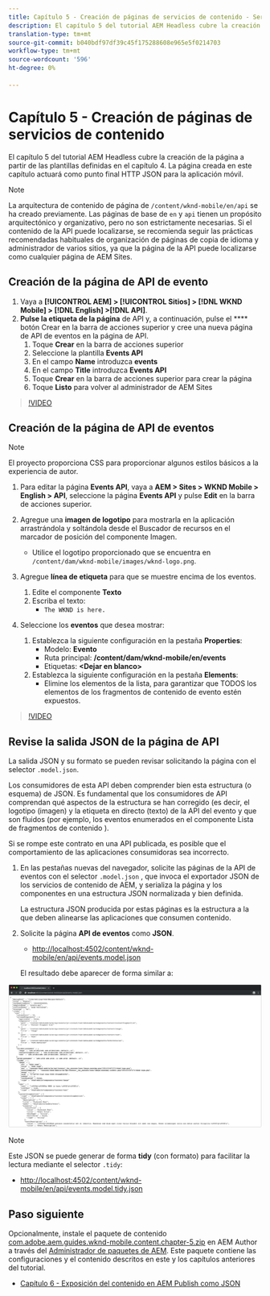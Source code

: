 ```yaml
---
title: Capítulo 5 - Creación de páginas de servicios de contenido - Servicios de contenido
description: El capítulo 5 del tutorial AEM Headless cubre la creación de páginas a partir de las plantillas definidas en el capítulo 4. Estas páginas actuarán como puntos finales HTTP JSON.
translation-type: tm+mt
source-git-commit: b040bdf97df39c45f175288608e965e5f0214703
workflow-type: tm+mt
source-wordcount: '596'
ht-degree: 0%

---
```



# Capítulo 5 - Creación de páginas de servicios de contenido

El capítulo 5 del tutorial AEM Headless cubre la creación de la página a partir de las plantillas definidas en el capítulo 4. La página creada en este capítulo actuará como punto final HTTP JSON para la aplicación móvil.

>[!NOTE]
>
> La arquitectura de contenido de página de `/content/wknd-mobile/en/api` se ha creado previamente. Las páginas de base de `en` y `api` tienen un propósito arquitectónico y organizativo, pero no son estrictamente necesarias. Si el contenido de la API puede localizarse, se recomienda seguir las prácticas recomendadas habituales de organización de páginas de copia de idioma y administrador de varios sitios, ya que la página de la API puede localizarse como cualquier página de AEM Sites.

## Creación de la página de API de evento

1. Vaya a **[!UICONTROL AEM] > [!UICONTROL Sitios] > [!DNL WKND Mobile] > [!DNL English] >[!DNL API]**.
1. **Pulse la etiqueta de la página** de API y, a continuación, pulse el  **** botón Crear en la barra de acciones superior y cree una nueva página de API de eventos en la página de API.
   1. Toque **Crear** en la barra de acciones superior
   1. Seleccione la plantilla **Events API**
   1. En el campo **Name** introduzca **events**
   1. En el campo **Title** introduzca **Events API**
   1. Toque **Crear** en la barra de acciones superior para crear la página
   1. Toque **Listo** para volver al administrador de AEM Sites

>[!VIDEO](https://video.tv.adobe.com/v/28340/?quality=12&learn=on)

## Creación de la página de API de eventos

>[!NOTE]
>
> El proyecto proporciona CSS para proporcionar algunos estilos básicos a la experiencia de autor.

1. Para editar la página **Events API**, vaya a **AEM > Sites > WKND Mobile > English > API**, seleccione la página **Events API** y pulse **Edit** en la barra de acciones superior.
1. Agregue una **imagen de logotipo** para mostrarla en la aplicación arrastrándola y soltándola desde el Buscador de recursos en el marcador de posición del componente Imagen.
   * Utilice el logotipo proporcionado que se encuentra en `/content/dam/wknd-mobile/images/wknd-logo.png`.

1. Agregue **línea de etiqueta** para que se muestre encima de los eventos.
   1. Edite el componente **Texto**
   1. Escriba el texto:
      * `The WKND is here.`

1. Seleccione los **eventos** que desea mostrar:
   1. Establezca la siguiente configuración en la pestaña **Properties**:
      * Modelo: **Evento**
      * Ruta principal: **/content/dam/wknd-mobile/en/events**
      * Etiquetas: **&lt;Dejar en blanco>**
   1. Establezca la siguiente configuración en la pestaña **Elements**:
      * Elimine los elementos de la lista, para garantizar que TODOS los elementos de los fragmentos de contenido de evento estén expuestos.

>[!VIDEO](https://video.tv.adobe.com/v/28339/?quality=12&learn=on)

## Revise la salida JSON de la página de API

La salida JSON y su formato se pueden revisar solicitando la página con el selector `.model.json`.

Los consumidores de esta API deben comprender bien esta estructura (o esquema) de JSON. Es fundamental que los consumidores de API comprendan qué aspectos de la estructura se han corregido (es decir, el logotipo (imagen) y la etiqueta en directo (texto) de la API del evento y que son fluidos (por ejemplo, los eventos enumerados en el componente Lista de fragmentos de contenido ).

Si se rompe este contrato en una API publicada, es posible que el comportamiento de las aplicaciones consumidoras sea incorrecto.

1. En las pestañas nuevas del navegador, solicite las páginas de la API de eventos con el selector `.model.json` , que invoca el exportador JSON de los servicios de contenido de AEM, y serializa la página y los componentes en una estructura JSON normalizada y bien definida.

   La estructura JSON producida por estas páginas es la estructura a la que deben alinearse las aplicaciones que consumen contenido.

1. Solicite la página **API de eventos** como **JSON**.

   * [http://localhost:4502/content/wknd-mobile/en/api/events.model.json](http://localhost:4502/content/wknd-mobile/en/api/events.model.tidy.json)

   El resultado debe aparecer de forma similar a:

![Salida JSON de AEM Content Services](assets/chapter-5/json-output.png)

>[!NOTE]
>
> Este JSON se puede generar de forma **tidy** (con formato) para facilitar la lectura mediante el selector `.tidy`:
> * [http://localhost:4502/content/wknd-mobile/en/api/events.model.tidy.json](http://localhost:4502/content/wknd-mobile/en/api/events.model.tidy.json)


## Paso siguiente

Opcionalmente, instale el paquete de contenido [com.adobe.aem.guides.wknd-mobile.content.chapter-5.zip](https://github.com/adobe/aem-guides-wknd-mobile/releases/latest) en AEM Author a través del [Administrador de paquetes de AEM](http://localhost:4502/crx/packmgr/index.jsp). Este paquete contiene las configuraciones y el contenido descritos en este y los capítulos anteriores del tutorial.

* [Capítulo 6 - Exposición del contenido en AEM Publish como JSON](./chapter-6.md)
